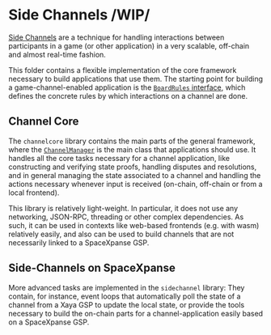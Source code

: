 # Side Channels /WIP/  

[Side
Channels](https://www.ledgerjournal.org/ojs/index.php/ledger/article/view/15)
are a technique for handling interactions between participants in a game
(or other application) in a very scalable, off-chain and almost real-time
fashion.

This folder contains a flexible implementation of the core framework
necessary to build applications that use them.  The starting point for
building a game-channel-enabled application is the [`BoardRules`
interface](https://github.com/spacexpanse/libspex/blob/dev/sidechannel/boardrules.hpp),
which defines the concrete rules by which interactions on a channel are done.

## Channel Core

The `channelcore` library contains the main parts of the general framework,
where the
[`ChannelManager`](https://github.com/spacexpanse/libspex/blob/dev/sidechannel/channelmanager.hpp)
is the main class that applications should use.  It handles all the core
tasks necessary for a channel application, like
constructing and verifying state proofs, handling disputes and resolutions, and
in general managing the state associated to a channel and handling the
actions necessary whenever input is received (on-chain, off-chain or from
a local frontend).

This library is relatively light-weight.  In particular, it does not
use any networking, JSON-RPC, threading or other complex dependencies.
As such, it can be used in contexts like web-based frontends (e.g. with wasm)
relatively easily, and also can be used to build channels that are not
necessarily linked to a SpaceXpanse GSP.

## Side-Channels on SpaceXpanse

More advanced tasks are implemented in the `sidechannel` library:  They
contain, for instance, event loops that automatically poll the state of
a channel from a Xaya GSP to update the local state, or provide the
tools necessary to build the on-chain parts for a channel-application easily
based on a SpaceXpanse GSP.
